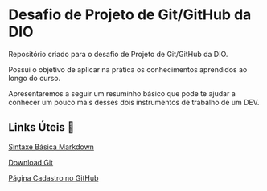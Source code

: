 # Desafio de Projeto de Git/GitHub da DIO

Repositório criado para o desafio de Projeto de Git/GitHub da DIO.

Possui o objetivo de aplicar na prática os conhecimentos aprendidos ao longo do curso.

Apresentaremos a seguir um resuminho básico que pode te ajudar a conhecer um pouco mais desses dois instrumentos de trabalho de um DEV.

## Links Úteis 📌
[Sintaxe Básica Markdown](https://www.markdownguide.org/basic-syntax/)

[Download Git](https://git-scm.com/download/win)

[Página Cadastro no GitHub](https://github.com/signup?source=login)
